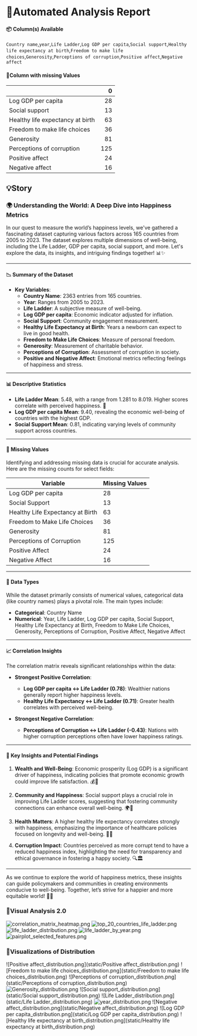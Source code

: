 # 🤖Automated Analysis Report

#### 📦 Column(s) Available 

`Country name`,`year`,`Life Ladder`,`Log GDP per capita`,`Social support`,`Healthy life expectancy at birth`,`Freedom to make life choices`,`Generosity`,`Perceptions of corruption`,`Positive affect`,`Negative affect` 

#### 🪫Column with missing Values 

|                                  |   0 |
|:---------------------------------|----:|
| Log GDP per capita               |  28 |
| Social support                   |  13 |
| Healthy life expectancy at birth |  63 |
| Freedom to make life choices     |  36 |
| Generosity                       |  81 |
| Perceptions of corruption        | 125 |
| Positive affect                  |  24 |
| Negative affect                  |  16 |

## 💡Story
### 🌍 Understanding the World: A Deep Dive into Happiness Metrics

In our quest to measure the world’s happiness levels, we've gathered a fascinating dataset capturing various factors across 165 countries from 2005 to 2023. The dataset explores multiple dimensions of well-being, including the Life Ladder, GDP per capita, social support, and more. Let's explore the data, its insights, and intriguing findings together! 📊✨

---

#### 📉 Summary of the Dataset

- **Key Variables**: 
   - **Country Name**: 2363 entries from 165 countries.
   - **Year**: Ranges from 2005 to 2023.
   - **Life Ladder**: A subjective measure of well-being.
   - **Log GDP per capita**: Economic indicator adjusted for inflation.
   - **Social Support**: Community engagement measurement.
   - **Healthy Life Expectancy at Birth**: Years a newborn can expect to live in good health.
   - **Freedom to Make Life Choices**: Measure of personal freedom.
   - **Generosity**: Measurement of charitable behavior.
   - **Perceptions of Corruption**: Assessment of corruption in society.
   - **Positive and Negative Affect**: Emotional metrics reflecting feelings of happiness and stress.

---

#### 📊 Descriptive Statistics

- **Life Ladder Mean**: 5.48, with a range from 1.281 to 8.019. Higher scores correlate with perceived happiness. 🌈
- **Log GDP per capita Mean**: 9.40, revealing the economic well-being of countries with the highest GDP.
- **Social Support Mean**: 0.81, indicating varying levels of community support across countries. 

---

#### 🚨 Missing Values

Identifying and addressing missing data is crucial for accurate analysis. Here are the missing counts for select fields:

| **Variable**                              | **Missing Values** |
|-------------------------------------------|---------------------|
| Log GDP per capita                        | 28                  |
| Social Support                            | 13                  |
| Healthy Life Expectancy at Birth          | 63                  |
| Freedom to Make Life Choices              | 36                  |
| Generosity                                | 81                  |
| Perceptions of Corruption                 | 125                 |
| Positive Affect                           | 24                  |
| Negative Affect                           | 16                  |

---

#### 🧮 Data Types

While the dataset primarily consists of numerical values, categorical data (like country names) plays a pivotal role. The main types include:

- **Categorical**: Country Name
- **Numerical**: Year, Life Ladder, Log GDP per capita, Social Support, Healthy Life Expectancy at Birth, Freedom to Make Life Choices, Generosity, Perceptions of Corruption, Positive Affect, Negative Affect

---

#### 📈 Correlation Insights

The correlation matrix reveals significant relationships within the data:

- **Strongest Positive Correlation**:
    - **Log GDP per capita ↔ Life Ladder (0.78)**: Wealthier nations generally report higher happiness levels.
    - **Healthy Life Expectancy ↔ Life Ladder (0.71)**: Greater health correlates with perceived well-being.
  
- **Strongest Negative Correlation**:
    - **Perceptions of Corruption ↔ Life Ladder (-0.43)**: Nations with higher corruption perceptions often have lower happiness ratings.

---

#### 🎯 Key Insights and Potential Findings

1. **Wealth and Well-Being**: Economic prosperity (Log GDP) is a significant driver of happiness, indicating policies that promote economic growth could improve life satisfaction. 💰💖
   
2. **Community and Happiness**: Social support plays a crucial role in improving Life Ladder scores, suggesting that fostering community connections can enhance overall well-being. 🌍🤝

3. **Health Matters**: A higher healthy life expectancy correlates strongly with happiness, emphasizing the importance of healthcare policies focused on longevity and well-being. 🏥🥗

4. **Corruption Impact**: Countries perceived as more corrupt tend to have a reduced happiness index, highlighting the need for transparency and ethical governance in fostering a happy society. 🔍🏛️

---

As we continue to explore the world of happiness metrics, these insights can guide policymakers and communities in creating environments conducive to well-being. Together, let’s strive for a happier and more equitable world! 🌟🌈

### 🌉Visual Analysis 2.0 
![correlation_matrix_heatmap.png](correlation_matrix_heatmap.png)
![top_20_countries_life_ladder.png](top_20_countries_life_ladder.png)
![life_ladder_distribution.png](life_ladder_distribution.png)
![life_ladder_by_year.png](life_ladder_by_year.png)
![pairplot_selected_features.png](pairplot_selected_features.png)


### 🌉Visualizations of Distribution 
![Positive affect_distribution.png](static/Positive affect_distribution.png)
![Freedom to make life choices_distribution.png](static/Freedom to make life choices_distribution.png)
![Perceptions of corruption_distribution.png](static/Perceptions of corruption_distribution.png)
![Generosity_distribution.png](static/Generosity_distribution.png)
![Social support_distribution.png](static/Social support_distribution.png)
![Life Ladder_distribution.png](static/Life Ladder_distribution.png)
![year_distribution.png](static/year_distribution.png)
![Negative affect_distribution.png](static/Negative affect_distribution.png)
![Log GDP per capita_distribution.png](static/Log GDP per capita_distribution.png)
![Healthy life expectancy at birth_distribution.png](static/Healthy life expectancy at birth_distribution.png)
